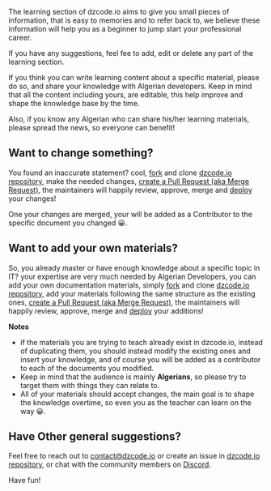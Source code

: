 The learning section of dzcode.io aims to give you small pieces of information, that is easy to memories and to refer back to, we believe these information will help you as a beginner to jump start your professional career.

If you have any suggestions, feel fee to add, edit or delete any part of the learning section.

If you think you can write learning content about a specific material, please do so, and share your knowledge with Algerian developers. Keep in mind that all the content including yours, are editable, this help improve and shape the knowledge base by the time.

Also, if you know any Algerian who can share his/her learning materials, please spread the news, so everyone can benefit!

## Want to change something?

You found an inaccurate statement? cool, [fork](/Learn/Git_Basics/What_The_Fork) and clone [dzcode.io repository](https://github.com/dzcode-io/dzcode.io), make the needed changes, [create a Pull Request (aka Merge Request)](/Learn/Git_Basics/Pull_Merge_Request), the maintainers will happily review, approve, merge and [deploy](https://github.com/dzcode-io/dzcode.io/releases) your changes!

One your changes are merged, your will be added as a Contributor to the specific document you changed 😀.

## Want to add your own materials?

So, you already master or have enough knowledge about a specific topic in IT? your expertise are very much needed by Algerian Developers, you can add your own documentation materials, simply [fork](/Learn/Git_Basics/What_The_Fork) and clone [dzcode.io repository](https://github.com/dzcode-io/dzcode.io), add your materials following the same structure as the existing ones, [create a Pull Request (aka Merge Request)](/Learn/Git_Basics/Pull_Merge_Request), the maintainers will happily review, approve, merge and [deploy](https://github.com/dzcode-io/dzcode.io/releases) your additions!

**Notes**

- if the materials you are trying to teach already exist in dzcode.io, instead of duplicating them, you should instead modify the existing ones and insert your knowledge, and of course you will be added as a contributor to each of the documents you modified.
- Keep in mind that the audience is mainly **Algerians**, so please try to target them with things they can relate to.
- All of your materials should accept changes, the main goal is to shape the knowledge overtime, so even you as the teacher can learn on the way 😀.

## Have Other general suggestions?

Feel free to reach out to [contact@dzcode.io](mailto:contact@dzcode.io) or create an issue in [dzcode.io repository](https://github.com/dzcode-io/dzcode.io), or chat with the community members on [Discord](https://discord.gg/TGbPsSMJC2).

Have fun!
